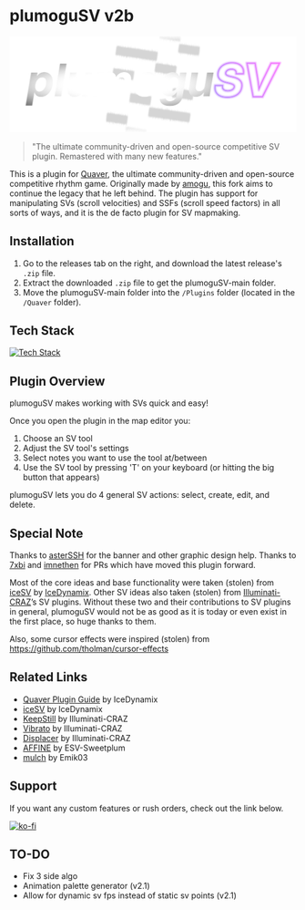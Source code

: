 # plumoguSV v2b

<img src="./assets/logo.png" alt="plumoguSV Logo">

> "The ultimate community-driven and open-source competitive SV plugin. Remastered with many new features."

This is a plugin for [Quaver](https://github.com/Quaver), the ultimate community-driven and open-source competitive rhythm game. Originally made by [amogu](https://github.com/kloi34), this fork aims to continue the legacy that he left behind. The plugin has support for manipulating SVs (scroll velocities) and SSFs (scroll speed factors) in all sorts of ways, and it is the de facto plugin for SV mapmaking.

## Installation

1. Go to the releases tab on the right, and download the latest release's `.zip` file.
2. Extract the downloaded `.zip` file to get the plumoguSV-main folder.
3. Move the plumoguSV-main folder into the `/Plugins` folder (located in the `/Quaver` folder).

## Tech Stack

[![Tech Stack](https://skillicons.dev/icons?i=js,ts,lua,md)](https://skillicons.dev)

## Plugin Overview

plumoguSV makes working with SVs quick and easy!

Once you open the plugin in the map editor you:

1. Choose an SV tool
2. Adjust the SV tool's settings
3. Select notes you want to use the tool at/between
4. Use the SV tool by pressing 'T' on your keyboard (or hitting the big button that appears)

plumoguSV lets you do 4 general SV actions: select, create, edit, and delete.

## Special Note

Thanks to [asterSSH](https://github.com/asterssh) for the banner and other graphic design help. Thanks to [7xbi](https://github.com/7xbi) and [imnethen](https://github.com/imnethen) for PRs which have moved this plugin forward.

Most of the core ideas and base functionality were taken (stolen) from [iceSV](https://github.com/IceDynamix/iceSV) by [IceDynamix](https://github.com/IceDynamix).
Other SV ideas also taken (stolen) from [Illuminati-CRAZ](https://github.com/Illuminati-CRAZ)’s SV plugins.
Without these two and their contributions to SV plugins in general, plumoguSV would not be as good as it is today or even exist in the first place, so huge thanks to them.

Also, some cursor effects were inspired (stolen) from https://github.com/tholman/cursor-effects

## Related Links

-   [Quaver Plugin Guide](https://github.com/IceDynamix/QuaverPluginGuide/blob/master/quaver_plugin_guide.md) by IceDynamix
-   [iceSV](https://github.com/IceDynamix/iceSV) by IceDynamix
-   [KeepStill](https://github.com/Illuminati-CRAZ/KeepStill) by Illuminati-CRAZ
-   [Vibrato](https://github.com/Illuminati-CRAZ/Vibrato) by Illuminati-CRAZ
-   [Displacer](https://github.com/Illuminati-CRAZ/Displacer) by Illuminati-CRAZ
-   [AFFINE](https://github.com/ESV-Sweetplum/AFFINE) by ESV-Sweetplum
-   [mulch](https://github.com/Emik03/mulch) by Emik03

## Support

If you want any custom features or rush orders, check out the link below.

[![ko-fi](https://ko-fi.com/img/githubbutton_sm.svg)](https://ko-fi.com/X8X11IU1C3)

## TO-DO

-   Fix 3 side algo
-   Animation palette generator (v2.1)
-   Allow for dynamic sv fps instead of static sv points (v2.1)
